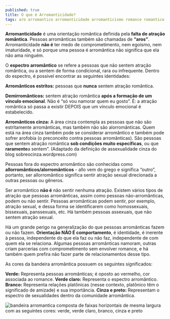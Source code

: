 ```yaml
---
published: true
title: O que é Arromanticidade?
tags: aro arromantico arromanticidade arromanticismo romance romantico
---
```

**Arromanticidade** é uma orientação romântica definida pela **falta de atração romântica**.  Pessoas arromânticas também são chamadas de **“aros”**. Arromanticidade **não é** ter medo de comprometimento, nem egoísmo, nem imaturidade, e só porque uma pessoa é arromântica não significa que ela não ama ninguém.  

O **espectro arromântico** se refere a pessoas que não sentem atração romântica, ou a sentem de forma condicional, rara ou infrequente. Dentro do espectro, é possível encontrar as seguintes identidades:

**Arromânticos estritos:** pessoas que **nunca** sentem atração romântica.

**Demirromânticos:** sentem atração romântica **após a formação de um vínculo emocional**. Não é “só vou namorar quem eu gosto”. É: a atração romântica só passa a existir DEPOIS que um vínculo emocional é estabelecido. 

**Arromânticos cinza:** A área cinza contempla as pessoas que não são estritamente arromânticas, mas também não são alorromânticas. Quem está na área cinza também pode se considerar arromântico e também pode sofrer arofobia (o preconceito contra pessoas arromânticas). São pessoas que sentem atração romântica **sob condições muito específicas**, ou que **raramente**a sentem”.  (Adaptado da definição de assexualidade cinza do blog sobreocinza.wordpress.com)

Pessoas fora do espectro arromântico são conhecidas como **allorromânticos/alorromânticos** - allo vem do grego e significa “outro”, portanto, ser allorromântico significa sentir atração sexual direcionada a outras pessoas ou gêneros.

Ser arromântico **não é** não sentir nenhuma atração. Existem vários tipos de atração que pessoas arromânticas, assim como pessoas não-arromânticas, podem ou não sentir. Pessoas arromânticas podem sentir, por exemplo, atração sexual, e dessa forma se identificarem como homossexuais, bissexuais, panssexuais, etc. Há também pessoas assexuais, que não sentem atração sexual.

Há um grande perigo na generalização do que pessoas arromânticas fazem ou não fazem. **Orientação NÃO É comportamento**, é identidade, é inerente à pessoa, independente do que ela faz ou não faz, independente de com quem ela se relaciona. Algumas pessoas arromânticas namoram, outras criam parcerias com comprometimento sem envolver romance, e há também quem prefira não fazer parte de relacionamentos desse tipo.

As cores da bandeira arromântica possuem os seguintes significados:

**Verde:** Representa pessoas arromânticas;  é oposto ao vermelho, cor associada ao romance.
**Verde claro:** Representa o espectro arromântico.
**Branco:** Representa relações platônicas (nesse contexto, platônico têm o significado de amizade) e sua importância.
**Cinza e preto:** Representam o espectro de sexualidades dentro da comunidade arromântica. 

![bandeira arromantica composta de faixas horizontais de mesma largura com as seguintes cores: verde, verde claro, branco, cinza e preto ](https://i.ibb.co/J7hGGkD/aroflag.jpg)
